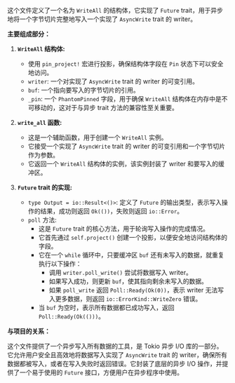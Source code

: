 这个文件定义了一个名为 `WriteAll` 的结构体，它实现了 `Future` trait，用于异步地将一个字节切片完整地写入一个实现了 `AsyncWrite` trait 的 writer。

**主要组成部分：**

1.  **`WriteAll` 结构体:**
    *   使用 `pin_project!` 宏进行投影，确保结构体字段在 `Pin` 状态下可以安全地访问。
    *   `writer`:  一个对实现了 `AsyncWrite` trait 的 writer 的可变引用。
    *   `buf`:  一个指向要写入的字节切片的引用。
    *   `_pin`:  一个 `PhantomPinned` 字段，用于确保 `WriteAll` 结构体在内存中是不可移动的，这对于与异步 trait 方法的兼容性至关重要。

2.  **`write_all` 函数:**
    *   这是一个辅助函数，用于创建一个 `WriteAll` 实例。
    *   它接受一个实现了 `AsyncWrite` trait 的 writer 的可变引用和一个字节切片作为参数。
    *   它返回一个 `WriteAll` 结构体的实例，该实例封装了 writer 和要写入的缓冲区。

3.  **`Future` trait 的实现:**
    *   `type Output = io::Result<()>`:  定义了 `Future` 的输出类型，表示写入操作的结果，成功则返回 `Ok(())`，失败则返回 `io::Error`。
    *   `poll` 方法:
        *   这是 `Future` trait 的核心方法，用于轮询写入操作的完成情况。
        *   它首先通过 `self.project()` 创建一个投影，以便安全地访问结构体的字段。
        *   它在一个 `while` 循环中，只要缓冲区 `buf` 还有未写入的数据，就重复执行以下操作：
            *   调用 `writer.poll_write()` 尝试将数据写入 writer。
            *   如果写入成功，则更新 `buf`，使其指向剩余未写入的数据。
            *   如果 `poll_write` 返回 `Poll::Ready(Ok(0))`，表示 writer 无法写入更多数据，则返回 `io::ErrorKind::WriteZero` 错误。
        *   当 `buf` 为空时，表示所有数据都已成功写入，返回 `Poll::Ready(Ok(()))`。

**与项目的关系：**

这个文件提供了一个异步写入所有数据的工具，是 Tokio 异步 I/O 库的一部分。它允许用户安全且高效地将数据写入实现了 `AsyncWrite` trait 的 writer，确保所有数据都被写入，或者在写入失败时返回错误。它封装了底层的异步 I/O 操作，并提供了一个易于使用的 `Future` 接口，方便用户在异步程序中使用。
